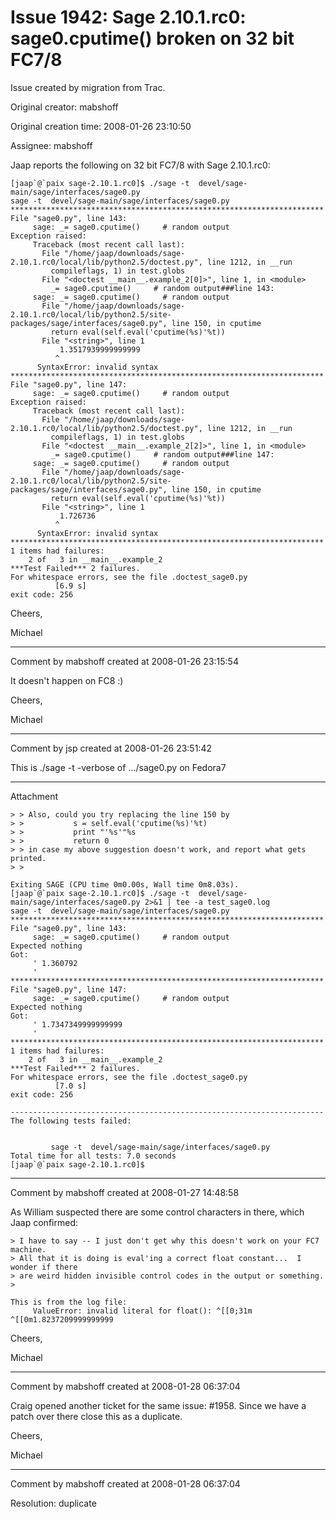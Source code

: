 # Issue 1942: Sage 2.10.1.rc0: sage0.cputime()  broken on 32 bit FC7/8

Issue created by migration from Trac.

Original creator: mabshoff

Original creation time: 2008-01-26 23:10:50

Assignee: mabshoff

Jaap reports the following on 32 bit FC7/8 with Sage 2.10.1.rc0:

```
[jaap`@`paix sage-2.10.1.rc0]$ ./sage -t  devel/sage-main/sage/interfaces/sage0.py
sage -t  devel/sage-main/sage/interfaces/sage0.py           **********************************************************************
File "sage0.py", line 143:
     sage: _= sage0.cputime()     # random output
Exception raised:
     Traceback (most recent call last):
       File "/home/jaap/downloads/sage-2.10.1.rc0/local/lib/python2.5/doctest.py", line 1212, in __run
         compileflags, 1) in test.globs
       File "<doctest __main__.example_2[0]>", line 1, in <module>
         _= sage0.cputime()     # random output###line 143:
     sage: _= sage0.cputime()     # random output
       File "/home/jaap/downloads/sage-2.10.1.rc0/local/lib/python2.5/site-packages/sage/interfaces/sage0.py", line 150, in cputime
         return eval(self.eval('cputime(%s)'%t))
       File "<string>", line 1
           1.3517939999999999
          ^
      SyntaxError: invalid syntax
**********************************************************************
File "sage0.py", line 147:
     sage: _= sage0.cputime()     # random output
Exception raised:
     Traceback (most recent call last):
       File "/home/jaap/downloads/sage-2.10.1.rc0/local/lib/python2.5/doctest.py", line 1212, in __run
         compileflags, 1) in test.globs
       File "<doctest __main__.example_2[2]>", line 1, in <module>
         _= sage0.cputime()     # random output###line 147:
     sage: _= sage0.cputime()     # random output
       File "/home/jaap/downloads/sage-2.10.1.rc0/local/lib/python2.5/site-packages/sage/interfaces/sage0.py", line 150, in cputime
         return eval(self.eval('cputime(%s)'%t))
       File "<string>", line 1
           1.726736
          ^
      SyntaxError: invalid syntax
**********************************************************************
1 items had failures:
    2 of   3 in __main__.example_2
***Test Failed*** 2 failures.
For whitespace errors, see the file .doctest_sage0.py
          [6.9 s]
exit code: 256 
```


Cheers,

Michael


---

Comment by mabshoff created at 2008-01-26 23:15:54

It doesn't happen on FC8 :)

Cheers,

Michael


---

Comment by jsp created at 2008-01-26 23:51:42

This is ./sage -t -verbose of .../sage0.py on Fedora7


---

Attachment


```
> > Also, could you try replacing the line 150 by
> >           s = self.eval('cputime(%s)'%t)
> >           print "'%s'"%s
> >           return 0
> > in case my above suggestion doesn't work, and report what gets printed.
> > 

Exiting SAGE (CPU time 0m0.00s, Wall time 0m8.03s).
[jaap`@`paix sage-2.10.1.rc0]$ ./sage -t  devel/sage-main/sage/interfaces/sage0.py 2>&1 | tee -a test_sage0.log
sage -t  devel/sage-main/sage/interfaces/sage0.py           **********************************************************************
File "sage0.py", line 143:
     sage: _= sage0.cputime()     # random output
Expected nothing
Got:
     ' 1.360792
     '
**********************************************************************
File "sage0.py", line 147:
     sage: _= sage0.cputime()     # random output
Expected nothing
Got:
     ' 1.7347349999999999
     '
**********************************************************************
1 items had failures:
    2 of   3 in __main__.example_2
***Test Failed*** 2 failures.
For whitespace errors, see the file .doctest_sage0.py
          [7.0 s]
exit code: 256

----------------------------------------------------------------------
The following tests failed:


         sage -t  devel/sage-main/sage/interfaces/sage0.py
Total time for all tests: 7.0 seconds
[jaap`@`paix sage-2.10.1.rc0]$

```



---

Comment by mabshoff created at 2008-01-27 14:48:58

As William suspected there are some control characters in there, which Jaap confirmed:

```
> I have to say -- I just don't get why this doesn't work on your FC7 machine.
> All that it is doing is eval'ing a correct float constant...  I wonder if there
> are weird hidden invisible control codes in the output or something.
> 

This is from the log file:
     ValueError: invalid literal for float(): ^[[0;31m ^[[0m1.8237209999999999
```


Cheers,

Michael


---

Comment by mabshoff created at 2008-01-28 06:37:04

Craig opened another ticket for the same issue: #1958. Since we have a patch over there close this as a duplicate.

Cheers,

Michael


---

Comment by mabshoff created at 2008-01-28 06:37:04

Resolution: duplicate
